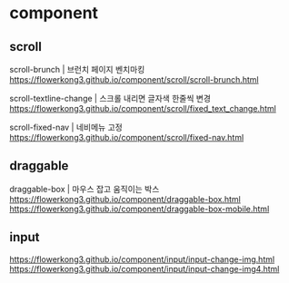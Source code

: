 # component
## scroll
scroll-brunch | 브런치 페이지 벤치마킹 <br>
https://flowerkong3.github.io/component/scroll/scroll-brunch.html

scroll-textline-change | 스크롤 내리면 글자색 한줄씩 변경 <br>
https://flowerkong3.github.io/component/scroll/fixed_text_change.html

scroll-fixed-nav | 네비메뉴 고정 <br>
https://flowerkong3.github.io/component/scroll/fixed-nav.html

## draggable
draggable-box | 마우스 잡고 움직이는 박스 <br>
https://flowerkong3.github.io/component/draggable-box.html <br>
https://flowerkong3.github.io/component/draggable-box-mobile.html

## input
https://flowerkong3.github.io/component/input/input-change-img.html<br>
https://flowerkong3.github.io/component/input/input-change-img4.html
